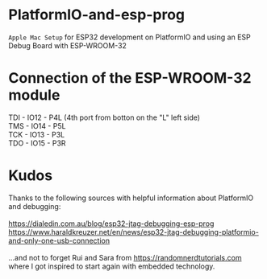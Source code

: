# PlatformIO-and-esp-prog
```Apple Mac Setup``` for ESP32 development on PlatformIO and using an ESP Debug Board with ESP-WROOM-32

# Connection of the ESP-WROOM-32 module

TDI - IO12 - P4L (4th port from botton on the "L" left side)<br>
TMS - IO14 - P5L<br>
TCK - IO13 - P3L<br>
TDO - IO15 - P3R<br>

# Kudos

Thanks to the following sources with helpful information about PlatformIO and debugging:<br>
<br>
https://dialedin.com.au/blog/esp32-jtag-debugging-esp-prog<br>
https://www.haraldkreuzer.net/en/news/esp32-jtag-debugging-platformio-and-only-one-usb-connection<br>
<br>
...and not to forget Rui and Sara from https://randomnerdtutorials.com where I got inspired to start again with embedded technology.<br>

